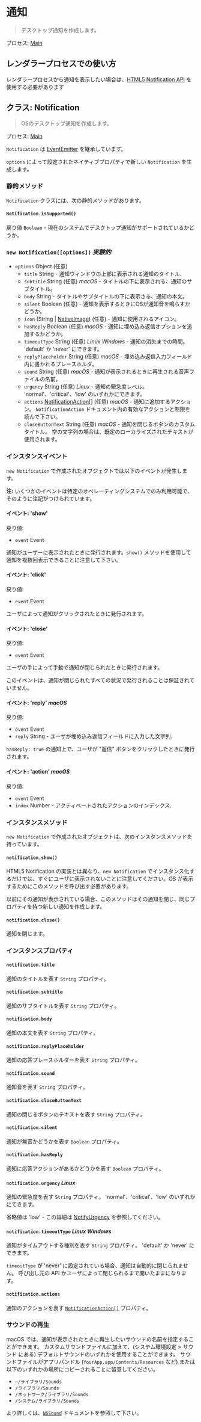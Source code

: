 # 通知

> デスクトップ通知を作成します。

プロセス: [Main](../glossary.md#main-process)

## レンダラープロセスでの使い方

レンダラープロセスから通知を表示したい場合は、[HTML5 Notification API](../tutorial/notifications.md) を使用する必要があります

## クラス: Notification

> OSのデスクトップ通知を作成します。

プロセス: [Main](../glossary.md#main-process)

`Notification` は [EventEmitter][event-emitter] を継承しています。

`options` によって設定されたネイティブプロパティで新しい `Notification` を生成します。

### 静的メソッド

`Notification` クラスには、次の静的メソッドがあります。

#### `Notification.isSupported()`

戻り値 `Boolean` - 現在のシステムでデスクトップ通知がサポートされているかどうか。

### `new Notification([options])` _実験的_

* `options` Object (任意)
  * `title` String - 通知ウィンドウの上部に表示される通知のタイトル.
  * `subtitle` String (任意) _macOS_ - タイトルの下に表示される、通知のサブタイトル。
  * `body` String - タイトルやサブタイトルの下に表示さる、通知の本文。
  * `silent` Boolean (任意) - 通知を表示するときにOSが通知音を鳴らすかどうか。
  * `icon` (String | [NativeImage](native-image.md)) (任意) - 通知に使用されるアイコン。
  * `hasReply` Boolean (任意) _macOS_ - 通知に埋め込み返信オプションを追加するかどうか。
  * `timeoutType` String (任意) _Linux_ _Windows_ - 通知の消失までの時間。 'default' か 'never' にできます。
  * `replyPlaceholder` String (任意) _macOS_ - 埋め込み返信入力フィールド内に書かれるプレースホルダ。
  * `sound` String (任意) _macOS_ - 通知が表示されるときに再生される音声ファイルの名前。
  * `urgency` String (任意) _Linux_ - 通知の緊急度レベル。 'normal'、'critical'、'low' のいずれかにできます。
  * `actions` [NotificationAction[]](structures/notification-action.md) (任意) _macOS_ - 通知に追加するアクション。 `NotificationAction` ドキュメント内の有効なアクションと制限を読んで下さい。
  * `closeButtonText` String (任意) _macOS_ - 通知を閉じるボタンのカスタムタイトル。 空の文字列の場合は、既定のローカライズされたテキストが使用されます。

### インスタンスイベント

`new Notification` で作成されたオブジェクトでは以下のイベントが発生します。

**注:** いくつかのイベントは特定のオペレーティングシステムでのみ利用可能で、そのように注記がつけられています。

#### イベント: 'show'

戻り値:

* `event` Event

通知がユーザーに表示されたときに発行されます。`show()` メソッドを使用して通知を複数回表示できることに注意して下さい。

#### イベント: 'click'

戻り値:

* `event` Event

ユーザによって通知がクリックされたときに発行されます。

#### イベント: 'close'

戻り値:

* `event` Event

ユーザの手によって手動で通知が閉じられたときに発行されます。

このイベントは、通知が閉じられたすべての状況で発行されることは保証されていません。

#### イベント: 'reply' _macOS_

戻り値:

* `event` Event
* `reply` String - ユーザが埋め込み返信フィールドに入力した文字列.

`hasReply: true` の通知上で、ユーザが "返信" ボタンをクリックしたときに発行されます。

#### イベント: 'action' _macOS_

戻り値:

* `event` Event
* `index` Number - アクティベートされたアクションのインデックス.

### インスタンスメソッド

`new Notification` で作成されたオブジェクトは、次のインスタンスメソッドを持っています。

#### `notification.show()`

HTML5 Notification の実装とは異なり、`new Notification` でインスタンス化するだけでは、すぐにユーザに表示されないことに注意してください。OS が表示するためにこのメソッドを呼び出す必要があります。

以前にその通知が表示されている場合、このメソッドはその通知を閉じ、同じプロパティを持つ新しい通知を作成します。

#### `notification.close()`

通知を閉じます。

### インスタンスプロパティ

#### `notification.title`

通知のタイトルを表す `String` プロパティ。

#### `notification.subtitle`

通知のサブタイトルを表す `String` プロパティ。

#### `notification.body`

通知の本文を表す `String` プロパティ。

#### `notification.replyPlaceholder`

通知の応答プレースホルダーを表す `String` プロパティ。

#### `notification.sound`

通知音を表す `String` プロパティ。

#### `notification.closeButtonText`

通知の閉じるボタンのテキストを表す `String` プロパティ。

#### `notification.silent`

通知が無音かどうかを表す `Boolean` プロパティ。

#### `notification.hasReply`

通知に応答アクションがあるかどうかを表す `Boolean` プロパティ。

#### `notification.urgency` _Linux_

通知の緊急度を表す `String` プロパティ。 'normal'、'critical'、'low' のいずれかにできます。

省略値は 'low' - この詳細は [NotifyUrgency](https://developer.gnome.org/notification-spec/#urgency-levels) を参照してください。

#### `notification.timeoutType` _Linux_ _Windows_

通知がタイムアウトする種別を表す `String` プロパティ。 'default' か 'never' にできます。

`timeoutType` が 'never' に設定されている場合、通知は自動的に閉じられません。 呼び出し元の API かユーザによって閉じられるまで開いたままになります。

#### `notification.actions`

通知のアクションを表す [`NotificationAction[]`](structures/notification-action.md) プロパティ。

### サウンドの再生

macOS では、通知が表示されたときに再生したいサウンドの名前を指定することができます。 カスタムサウンドファイルに加えて、(システム環境設定 > サウンド にある) デフォルトサウンドのいずれかを使用することができます。 サウンドファイルがアプリバンドル (`YourApp.app/Contents/Resources` など) または以下のいずれかの場所にコピーされることに留意してください。

* `~/ライブラリ/Sounds`
* `/ライブラリ/Sounds`
* `/ネットワーク/ライブラリ/Sounds`
* `/システム/ライブラリ/Sounds`

より詳しくは、[`NSSound`](https://developer.apple.com/documentation/appkit/nssound) ドキュメントを参照して下さい。

[event-emitter]: https://nodejs.org/api/events.html#events_class_eventemitter
